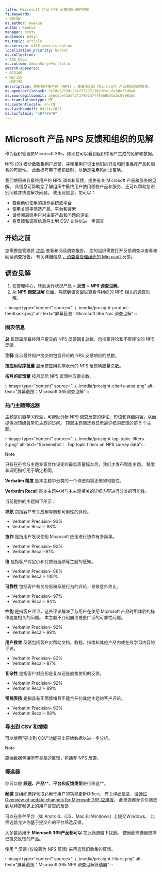 ```yaml
---
title: Microsoft 产品 NPS 反馈和组织的见解
f1.keywords:
- NOCSH
ms.author: Kwekua
author: Kwekua
manager: scotv
audience: Admin
ms.topic: article
ms.service: o365-administration
localization_priority: Normal
ms.collection:
- Adm_O365
ms.custom: AdminSurgePortfolio
search.appverid:
- BCS160
- MET150
- MOE150
description: 使用最终用户的 (NPS) ，查看他们对 Microsoft 产品和服务的感觉。
ms.openlocfilehash: 967de32339c23cf277871102dfecc8c00a55d8e6
ms.sourcegitcommit: aebcdbef52e42f37492a7f780b8b9b2bc0998d5c
ms.translationtype: MT
ms.contentlocale: zh-CN
ms.lasthandoff: 09/24/2021
ms.locfileid: "59777049"
---
```

# <a name="microsoft-product-nps-feedback-and-insights-for-your-organization"></a>Microsoft 产品 NPS 反馈和组织的见解

作为组织管理员Microsoft 365，你现在可以看到组织中用户生成的见解和数据。

NPS (的) 者分数收集用户反馈，并衡量用户说出他们向好友和同事推荐产品和服务的可能性。 此数据可用于组织级别，以确定采用和推出策略。

我们使用来自最终用户的 NPS 调查和反馈，提供有关 Microsoft 产品和服务的见解。 此信息可帮助您了解组织中最终用户使用哪些产品和服务，还可以帮助您识别问题并快速解决问题。 使用此信息，您可以：

<!--See location of users who have submitted feedback-->
- 查看他们使用的操作系统或平台
- 使用关键字筛选产品、平台和搜索
- 请参阅最终用户对主要产品和问题的评论
- 将反馈和调查信息导出到 CSV 文件以进一步调查

## <a name="before-you-begin"></a>开始之前

您需要是管理员 [才能](../add-users/about-admin-roles.md) 查看和阅读调查报告。 您的组织需要打开反馈调查以查看和阅读调查报告。 有关详细信息 [，请查看管理组织的 Microsoft](manage-feedback-ms-org.md) 反馈。

## <a name="survey-insights"></a>调查见解

1. 在管理中心，转到运行状况产品  >  **反馈**  >  **NPS 调查见解**。
2. 从 **NPS 调查见解** 页面，导航到该页面以查看与组织的 NPS 相关的调查见解。

:::image type="content" source="../../media/prosight-product-feedback.png" alt-text="屏幕截图：Microsoft 365 Nps 调查见解":::

### <a name="chart-information"></a>图表信息

**总** 反馈显示最终用户提交的 NPS 反馈回复总数，包括带评论和不带评论的 NPS 反馈。

**注释** 显示最终用户提交的包含评论的 NPS 反馈响应的总数。

**按应用程序批量** 显示按应用程序表示的 NPS 反馈响应量总数。

**按月的反馈量** 按月显示 NPS 反馈响应量总数。

:::image type="content" source="../../media/prosight-charts-area.png" alt-text="屏幕截图：Microsoft 365调查见解":::

### <a name="top-topic-filters"></a>热门主题筛选器

主题是机器学习模型，可帮助分析 NPS 调查反馈的评论、短语和详细内容，从而提供对顶级最常见主题的访问。 顶部主题筛选器显示最详细的反馈的前 5 个主题。

:::image type="content" source="../../media/prosight-top-topic-filters-2.png" alt-text="Screenshot： Top topic filters on NPS survey data":::

> [!NOTE]
> 只有在符合与主题专家合作设定的最低质量标准后，我们才发布智能主题。 精度和调用指标用于确定相同。

**Verbatim 精度** 是本主题中分类的一个详细内容正确的可能性。

**Verbatim Recall** 是本主题中对与本主题相关的详细内容进行分类的可能性。

当前提供的主题如下所示：

**导航** 包括客户有关应用导航和可用性的评论。

- Verbatim Precision- 93%
- Verbatim Recall- 98%

**协作** 是指用户发现使用 Microsoft 应用进行协作有多简单。

- Verbatim Precision- 92%
- Verbatim Recall-91%

**值** 是指客户对定价和付款首选项等主题的感知。

- Verbatim Precision- 86%
- Verbatim Recall- 100%

**可靠性** 包括客户有关应用和系统行为的评论，导致意外终止。

- Verbatim Precision- 97%
- Verbatim Recall- 94%

**性能** 是指客户评论，这些评论解决了与用户在使用 Microsoft 产品时所体验的操作速度相关的问题。 本主题不介绍崩溃或更广泛的可靠性问题。

- Verbatim Precision- 92%
- Verbatim Recall- 98%

**用户教育** 反馈包括客户对帮助文档、教程、指南和其他产品内或在线学习内容的评论。

- Verbatim Precision- 83%
- Verbatim Recall- 87%

**复杂性** 是指客户对应用是复杂还是直接使用的反馈。

- Verbatim Precision- 92%
- Verbatim Recall- 89%

**常规表扬** 是指具有正面情绪且不适合任何其他主题的客户评论。

- Verbatim Precision- 93%
- Verbatim Recall- 98%

### <a name="export-to-csv-and-search"></a>导出到 CSV 和搜索

可以使用"导出到 CSV"功能导出原始数据以进一步分析。

> [!NOTE]
> 原始数据包括所有类型的反馈，包括非 NPS 反馈。

### <a name="filters"></a>筛选器

你可以按 **频道、产品****、****平台和反馈类型****进行筛选**。

**频道** 是组织选择获取适用于用户的功能更新Office。 有关详细信息，[请通过 Overview of update channels for Microsoft 365 应用版](/deployoffice/overview-update-channels)。 此筛选器允许你筛选到从特定频道上的用户提交的反馈

可以在各种平台（如 Android、iOS、Mac 和 Windows）上提交Windows。  此筛选器允许你基于提交它的平台筛选反馈。

大多数适用于 **Microsoft 365产品都可以** 在此筛选器下找到。 使用此筛选器选择已提交反馈的产品。

使用 **"** 反馈 (仅设置为 NPS 反馈) 来筛选我们收集的反馈。

:::image type="content" source="../../media/prosight-filters.png" alt-text="屏幕截图：Microsoft 365 NPS 调查见解筛选器":::
